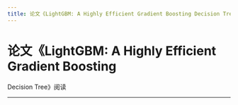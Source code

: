 ```yaml
---
title: 论文《LightGBM: A Highly Efficient Gradient Boosting Decision Tree》阅读
---
```


# 论文《LightGBM: A Highly Efficient Gradient Boosting
Decision Tree》阅读

<script type="text/javascript" src="/include/head.js"></script>



---

<script type="text/javascript" src="/include/tail.js"></script>
